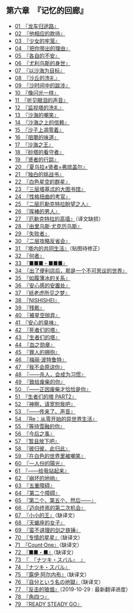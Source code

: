 ## 第六章　『记忆的回廊』

- [01　『龙车归途路』](01.html)
- [02　『他相应的款待』](02.html)
- [03　『少女的牢笼』](03.html)
- [04　『把你带出的理由』](04.html)
- [05　『各自的不安』](05.html)
- [06　『尤利乌斯的身世』](06.html)
- [07　『以沙海为目标』](07.html)
- [08　『沙丘的洗礼』](08.html)
- [09　『沙时间中的跋涉』](09.html)
- [10　『像闪光一样』](10.html)
- [11　『听见眼泪的声音』](11.html)
- [12　『监视塔的洗礼』](12.html)
- [13　『沙海的嘲笑』](13.html)
- [14　『沙海之上的信赖』](14.html)
- [15　『沙子上凋零着』](15.html)
- [16　『咀嚼的味道』](16.html)
- [17　『沙海之王』](17.html)
- [18　『砂塔的看守者』](18.html)
- [19　『贤者的行踪』](19.html)
- [20　『夏乌拉≠贤者=弗琉盖尔』](20.html)
- [21　『独白的挑战书』](21.html)
- [22　『白色星空的群星』](22.html)
- [23　『三层塔基忒的大图书馆』](23.html)
- [24　『性格扭曲的考官』](24.html)
- [25　『二层厄勒克特拉盼望之人』](25.html)
- [26　『挥棒的男人』](26.html)
- [27　『厄勒克特拉的高墙』](27.html)（译文缺损）
- [28　『由里乌斯·尤克历乌斯』](28.html)
- [29　『失败者』](29.html)
- [30　『二层攻略反省会』](30.html)
- [31　『塔内的共同生活』](31.html)（贴图待修正）
- [32　『何者』](32.html)
- [33　『■■■・■■■』](33.html)
- [34　『出了便利店后，那是一个不可思议的世界』](34.html)
- [35　『如履薄冰的关系』](35.html)
- [36　『安心感的安置处』](36.html)
- [37　『纸老虎所见之梦』](37.html)
- [38　『NISHISHEI』](38.html)
- [39　『残骸』](39.html)
- [40　『被星空抛弃』](40.html)
- [41　『安心的臭味』](41.html)
- [42　『死者们的塔』](42.html)
- [43　『生者们的塔』](43.html)
- [44　『血之勋章』](44.html)
- [45　『罪人的拥抱』](45.html)
- [46　『梅丽·波特鲁特』](46.html)
- [47　『我不会原谅你』](47.html)
- [48　『——杀人，会成为习惯』](48.html)
- [49　『致给废柴的你』](49.html)
- [50　『——正因废柴才恰恰是你』](50.html)
- [51　『生者们的塔 PART2』](51.html)
- [52　『神啊，请宽恕我吧』](52.html)
- [53　『——传来了、声音』](53.html)
- [54　『Re：从零开始的异世界生活』](54.html)
- [55　『等待雪融的你』](55.html)
- [56　『今后之事』](56.html)
- [57　『暂且放下吧』](57.html)
- [58　『彼归彼，此归此』](58.html)
- [59　『在白色的世界里被嘲笑』](59.html)
- [60　『一人份的陽光』](60.html)
- [61　『——给我站起来』](61.html)
- [62　『崩坏的地响』](62.html)
- [63　『五重障碍』](63.html)
- [64　『第二个障碍』](64.html)
- [65　『第二个、第五个、然后——』](65.html)
- [66　『迈向终焉的第二次机会』](66.html)
- [67　『小小的王』](67.html)（缺译文）
- [68　『天蝎座的女子』](68.html)
- [69　『蛮不讲理的剑之铁锤』](69.html)
- [70　『专情的星星』](70.html)（缺译文）
- [71　『Count·One』](71.html)（缺译文）
- [72　『■■・■』](72.html)（缺译文）
- [73　『　『ナツキ・スバル』　』](73.html)
- [74　『ナツキ・スバル』](74.html)
- [75　『露伊·阿尔内布』](75.html)（缺译文）
- [76　『自分という名の地獄』](76.html)（缺译文）
- [77　『反击的狼烟』](77.html)（2019-10-29 : 最新翻译进度）
- [78　『角四つ』](78.html)
- [79　『READY STEADY GO』](79.html)
